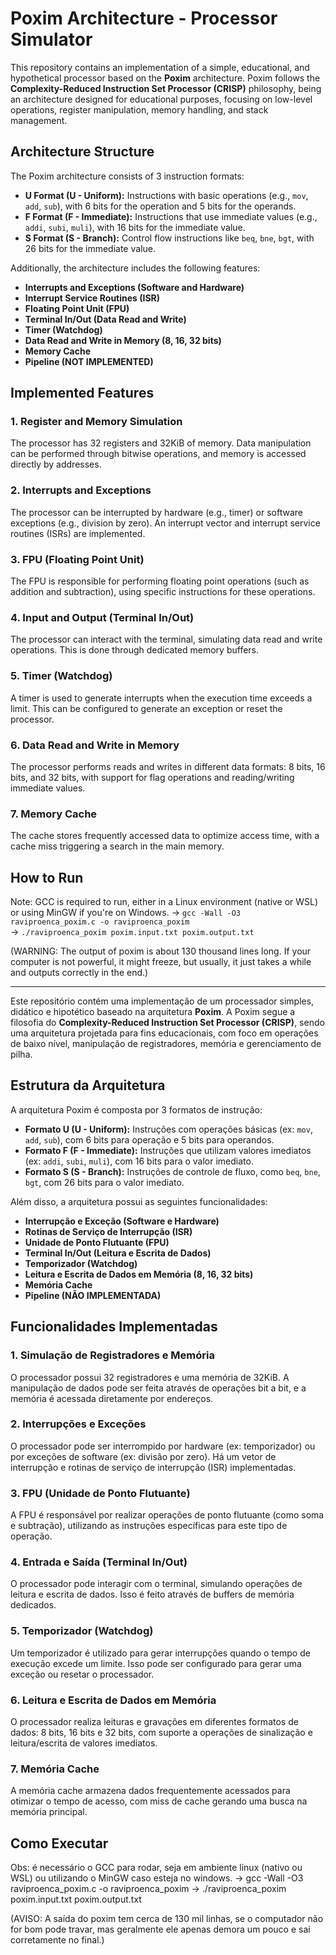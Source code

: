 # Poxim Architecture - Processor Simulator

This repository contains an implementation of a simple, educational, and hypothetical processor based on the **Poxim** architecture. Poxim follows the **Complexity-Reduced Instruction Set Processor (CRISP)** philosophy, being an architecture designed for educational purposes, focusing on low-level operations, register manipulation, memory handling, and stack management.

## Architecture Structure

The Poxim architecture consists of 3 instruction formats:
- **U Format (U - Uniform):** Instructions with basic operations (e.g., `mov`, `add`, `sub`), with 6 bits for the operation and 5 bits for the operands.
- **F Format (F - Immediate):** Instructions that use immediate values (e.g., `addi`, `subi`, `muli`), with 16 bits for the immediate value.
- **S Format (S - Branch):** Control flow instructions like `beq`, `bne`, `bgt`, with 26 bits for the immediate value.

Additionally, the architecture includes the following features:
- **Interrupts and Exceptions (Software and Hardware)**
- **Interrupt Service Routines (ISR)**
- **Floating Point Unit (FPU)**
- **Terminal In/Out (Data Read and Write)**
- **Timer (Watchdog)**
- **Data Read and Write in Memory (8, 16, 32 bits)**
- **Memory Cache**
- **Pipeline (NOT IMPLEMENTED)**

## Implemented Features

### 1. **Register and Memory Simulation**
   The processor has 32 registers and 32KiB of memory. Data manipulation can be performed through bitwise operations, and memory is accessed directly by addresses.

### 2. **Interrupts and Exceptions**
   The processor can be interrupted by hardware (e.g., timer) or software exceptions (e.g., division by zero). An interrupt vector and interrupt service routines (ISRs) are implemented.

### 3. **FPU (Floating Point Unit)**
   The FPU is responsible for performing floating point operations (such as addition and subtraction), using specific instructions for these operations.

### 4. **Input and Output (Terminal In/Out)**
   The processor can interact with the terminal, simulating data read and write operations. This is done through dedicated memory buffers.

### 5. **Timer (Watchdog)**
   A timer is used to generate interrupts when the execution time exceeds a limit. This can be configured to generate an exception or reset the processor.

### 6. **Data Read and Write in Memory**
   The processor performs reads and writes in different data formats: 8 bits, 16 bits, and 32 bits, with support for flag operations and reading/writing immediate values.

### 7. **Memory Cache**
   The cache stores frequently accessed data to optimize access time, with a cache miss triggering a search in the main memory.

## How to Run
Note: GCC is required to run, either in a Linux environment (native or WSL) or using MinGW if you're on Windows.
-> `gcc -Wall -O3 raviproenca_poxim.c -o raviproenca_poxim`  
-> `./raviproenca_poxim poxim.input.txt poxim.output.txt`

(WARNING: The output of poxim is about 130 thousand lines long. If your computer is not powerful, it might freeze, but usually, it just takes a while and outputs correctly in the end.)

------------------------------------------------------------------------------------------------------------------------------------------------------------------------------------------------------------------------------------------------------------------------------------------------------------------------------------------------------------------------------------

Este repositório contém uma implementação de um processador simples, didático e hipotético baseado na arquitetura **Poxim**. A Poxim segue a filosofia do **Complexity-Reduced Instruction Set Processor (CRISP)**, sendo uma arquitetura projetada para fins educacionais, com foco em operações de baixo nível, manipulação de registradores, memória e gerenciamento de pilha.

## Estrutura da Arquitetura

A arquitetura Poxim é composta por 3 formatos de instrução:
- **Formato U (U - Uniform):** Instruções com operações básicas (ex: `mov`, `add`, `sub`), com 6 bits para operação e 5 bits para operandos.
- **Formato F (F - Immediate):** Instruções que utilizam valores imediatos (ex: `addi`, `subi`, `muli`), com 16 bits para o valor imediato.
- **Formato S (S - Branch):** Instruções de controle de fluxo, como `beq`, `bne`, `bgt`, com 26 bits para o valor imediato.

Além disso, a arquitetura possui as seguintes funcionalidades:
- **Interrupção e Exceção (Software e Hardware)**
- **Rotinas de Serviço de Interrupção (ISR)**
- **Unidade de Ponto Flutuante (FPU)**
- **Terminal In/Out (Leitura e Escrita de Dados)**
- **Temporizador (Watchdog)**
- **Leitura e Escrita de Dados em Memória (8, 16, 32 bits)**
- **Memória Cache**
- **Pipeline (NÃO IMPLEMENTADA)**

## Funcionalidades Implementadas

### 1. **Simulação de Registradores e Memória**
   O processador possui 32 registradores e uma memória de 32KiB. A manipulação de dados pode ser feita através de operações bit a bit, e a memória é acessada diretamente por endereços.

### 2. **Interrupções e Exceções**
   O processador pode ser interrompido por hardware (ex: temporizador) ou por exceções de software (ex: divisão por zero). Há um vetor de interrupção e rotinas de serviço de interrupção (ISR) implementadas.

### 3. **FPU (Unidade de Ponto Flutuante)**
   A FPU é responsável por realizar operações de ponto flutuante (como soma e subtração), utilizando as instruções específicas para este tipo de operação.

### 4. **Entrada e Saída (Terminal In/Out)**
   O processador pode interagir com o terminal, simulando operações de leitura e escrita de dados. Isso é feito através de buffers de memória dedicados.

### 5. **Temporizador (Watchdog)**
   Um temporizador é utilizado para gerar interrupções quando o tempo de execução excede um limite. Isso pode ser configurado para gerar uma exceção ou resetar o processador.

### 6. **Leitura e Escrita de Dados em Memória**
   O processador realiza leituras e gravações em diferentes formatos de dados: 8 bits, 16 bits e 32 bits, com suporte a operações de sinalização e leitura/escrita de valores imediatos.

### 7. **Memória Cache**
   A memória cache armazena dados frequentemente acessados para otimizar o tempo de acesso, com miss de cache gerando uma busca na memória principal.

## Como Executar
Obs: é necessário o GCC para rodar, seja em ambiente linux (nativo ou WSL) ou utilizando o MinGW caso esteja no windows. 
-> gcc -Wall -O3 raviproenca_poxim.c -o raviproenca_poxim
-> ./raviproenca_poxim poxim.input.txt poxim.output.txt

(AVISO: A saída do poxim tem cerca de 130 mil linhas, se o computador não for bom pode travar, mas geralmente ele apenas demora um pouco e sai corretamente no final.)
